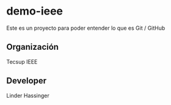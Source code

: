 # demo-ieee

Este es un proyecto para poder entender lo que es Git / GitHub

## Organización

Tecsup IEEE

## Developer 

Linder Hassinger
